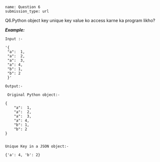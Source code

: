 ```ngMeta
name: Question 6
submission_type: url
```

Q6.Python object key unique key value ko access karne ka program likho?


***Example:***

`Input :-`


   ```  
   '{
    "a":  1,
    "a":  2,
    "a":  3, 
    "a": 4,   
    "b": 1, 
    "b": 2
    }'
 ```
  
`Output:-`

```
 Original Python object:- 

{
    "a":  1, 
    "a":  2, 
    "a":  3, 
    "a": 4, 
    "b": 1, 
    "b": 2
}


Unique Key in a JSON object:-

{'a': 4, 'b': 2}

 ```